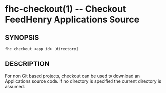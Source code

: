 fhc-checkout(1) -- Checkout FeedHenry Applications Source
=========================================================

## SYNOPSIS

    fhc checkout <app id> [directory]
    
## DESCRIPTION

For non Git based projects, checkout can be used to download an Applications source code. If no directory is specified the current directory is assumed.

